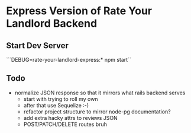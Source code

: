 # Express Version of Rate Your Landlord Backend

## Start Dev Server

```DEBUG=rate-your-landlord-express:* npm start``

## Todo

- normalize JSON response so that it mirrors what rails backend serves
  - start with trying to roll my own
  - after that use Sequelize :-)
  - refactor project structure to mirror node-pg documentation?
  - add extra hacky attrs to reviews JSON
  - POST/PATCH/DELETE routes bruh